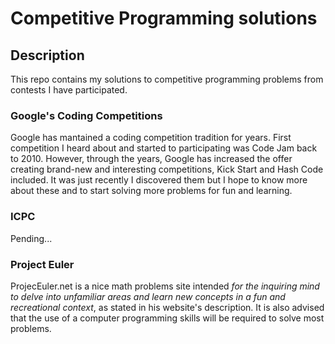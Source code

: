 # Competitive Programming solutions

## Description

This repo contains my solutions to competitive programming problems from contests I have participated.

### Google's Coding Competitions

Google has mantained a coding competition tradition for years. First competition I heard about and started to participating was Code Jam back to 2010. However, through the years, Google has increased the offer creating brand-new and interesting competitions, Kick Start and Hash Code included. It was just recently I discovered them but I hope to know more about these  and to start solving more problems  for fun and learning.

### ICPC

Pending...

### Project Euler

ProjecEuler.net is a nice math problems site intended _for the inquiring mind to delve into unfamiliar areas and learn new concepts in a fun and recreational context_, as stated in his website's description. It is also advised that the use of a computer programming skills will be required to solve most problems.
